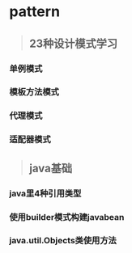 # pattern

>## 23种设计模式学习

### 单例模式
### 模板方法模式
### 代理模式
### 适配器模式

>## java基础

### java里4种引用类型
### 使用builder模式构建javabean
### java.util.Objects类使用方法
